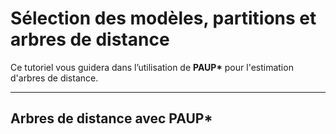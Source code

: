 # Sélection des modèles, partitions et arbres de distance

Ce tutoriel vous guidera dans l’utilisation de **PAUP\*** pour l'estimation d'arbres de distance.

---

## Arbres de distance avec PAUP\*
